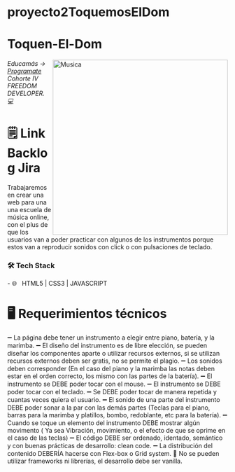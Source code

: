 # proyecto2ToquemosElDom

<h1>Toquen-El-Dom</h1>

<img src="https://www.pngmart.com/files/3/Music-PNG-Photos.png" min-width="400px" max-width="400px" width="400px" align="right" alt="Musica">
<p><em> Educamás -> <a href="https://educamas.com.co/">Programate</a> Cohorte IV FREEDOM DEVELOPER. 💻 </br>
</em></p>

<h1>🗒️ Link Backlog Jira</h1>

Trabajaremos en crear una web para una una escuela de música online, con el plus de que los usuarios van a poder practicar con algunos de los instrumentos porque estos van a reproducir sonidos con click o con pulsaciones de teclado.

<h3>🛠 Tech Stack </h3>
- 🌐 &nbsp; HTML5 | CSS3 | JAVASCRIPT
<h1> 🖥 Requerimientos técnicos </h1>
➖ La página debe tener un instrumento a elegir entre piano, batería, y la marimba. 
➖ El diseño del instrumento es de libre elección, se pueden diseñar los componentes aparte o utilizar recursos externos, si se utilizan recursos externos deben ser gratis, no se permite el plagio.
➖ Los sonidos deben corresponder (En el caso del piano y la marimba las notas deben estar en el orden correcto, los mismo con las partes de la batería).
➖ El instrumento se DEBE poder tocar con el mouse. 
➖ El instrumento se DEBE poder tocar con el teclado. 
➖ Se DEBE poder tocar de manera repetida y cuantas veces quiera el usuario. 
➖ El sonido de una parte del instrumento DEBE poder sonar a la par con las demás partes (Teclas para el piano, barras para la marimba y platillos, bombo, redoblante, etc para la batería).
➖ Cuando se toque un elemento del instrumento DEBE mostrar algún movimento ( Ya sea Vibración, movimiento, o el efecto de que se oprime en el caso de las teclas)
➖ El código DEBE ser ordenado, identado, semántico y con buenas prácticas de desarrollo: clean code. 
➖ La distribución del contenido DEBERÍA hacerse con Flex-box o Grid system.  No se pueden utilizar frameworks ni librerías, el desarrollo debe ser vanilla.
